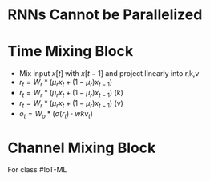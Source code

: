 # RNNs Cannot be Parallelized

# Time Mixing Block
- Mix input $x[t]$ with $x[t-1]$ and project linearly into r,k,v
- $r_{t}=W_{r}*(\mu_{r}x_{t}+(1-\mu_{r})x_{t-1})$
- $r_{t}=W_{r}*(\mu_{r}x_{t}+(1-\mu_{r})x_{t-1})$ (k)
- $r_{t}=W_{r}*(\mu_{r}x_{t}+(1-\mu_{r})x_{t-1})$ (v)
- $o_{t}=W_{o}*(\sigma (r_{t})\cdot wkv_{t})$
# Channel Mixing Block

For class #IoT-ML
